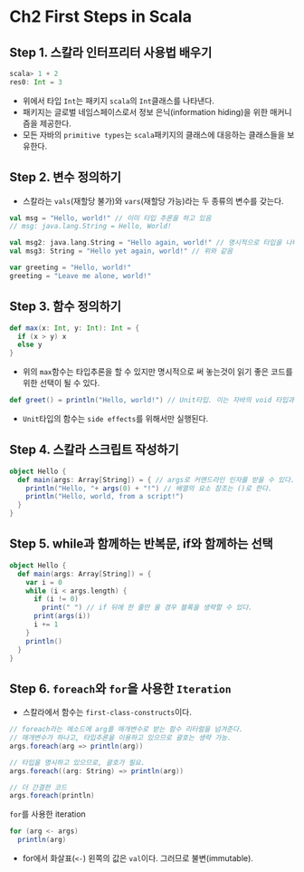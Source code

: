# Ch2 First Steps in Scala

## Step 1. 스칼라 인터프리터 사용법 배우기

```scala
scala> 1 + 2
res0: Int = 3
```

- 위에서 타입 `Int`는 패키지 `scala`의 `Int`클래스를 나타낸다.
- 패키지는 글로벌 네임스페이스로서 정보 은닉(information hiding)을 위한 매커니즘을 제공한다.
- 모든 자바의 `primitive types`는 `scala`패키지의 클래스에 대응하는 클래스들을 보유한다.

## Step 2. 변수 정의하기

- 스칼라는 `vals`(재할당 불가)와 `vars`(재할당 가능)라는 두 종류의 변수를 갖는다.

```scala
val msg = "Hello, world!" // 이미 타입 추론을 하고 있음
// msg: java.lang.String = Hello, World!

val msg2: java.lang.String = "Hello again, world!" // 명시적으로 타입을 나타냄
val msg3: String = "Hello yet again, world!" // 위와 같음
```

```scala
var greeting = "Hello, world!"
greeting = "Leave me alone, world!"
```

## Step 3. 함수 정의하기

```scala
def max(x: Int, y: Int): Int = {
  if (x > y) x
  else y
}
```

- 위의 `max`함수는 타입추론을 할 수 있지만 명시적으로 써 놓는것이 읽기 좋은 코드를 위한 선택이 될 수 있다.

```scala
def greet() = println("Hello, world!") // Unit타입. 이는 자바의 void 타입과 비슷하다.
```

- `Unit`타입의 함수는 `side effects`를 위해서만 실행된다.

## Step 4. 스칼라 스크립트 작성하기

```scala
object Hello {
  def main(args: Array[String]) = { // args로 커맨드라인 인자를 받을 수 있다.
    println("Hello, "+ args(0) + "!") // 배열의 요소 참조는 ()로 한다.
    println("Hello, world, from a script!")
  }
}
```

## Step 5. while과 함께하는 반복문, if와 함께하는 선택

```scala
object Hello {
  def main(args: Array[String]) = {
    var i = 0
    while (i < args.length) {
      if (i != 0)
        print(" ") // if 뒤에 한 줄만 올 경우 블록을 생략할 수 있다.
      print(args(i))
      i += 1
    }
    println()
  }
}
```

## Step 6. `foreach`와 `for`을 사용한 `Iteration`

- 스칼라에서 함수는 `first-class-constructs`이다.

```scala
// foreach라는 메소드에 arg를 매개변수로 받는 함수 리터럴을 넘겨준다.
// 매개변수가 하나고, 타입추론을 이용하고 있으므로 괄호는 생략 가능.
args.foreach(arg => println(arg))

// 타입을 명시하고 있으므로, 괄호가 필요.
args.foreach((arg: String) => println(arg))

// 더 간결한 코드
args.foreach(println)
```

`for`를 사용한 iteration

```scala
for (arg <- args)
  println(arg)
```

- for에서 화살표(`<-`) 왼쪽의 값은 `val`이다. 그러므로 불변(immutable).

